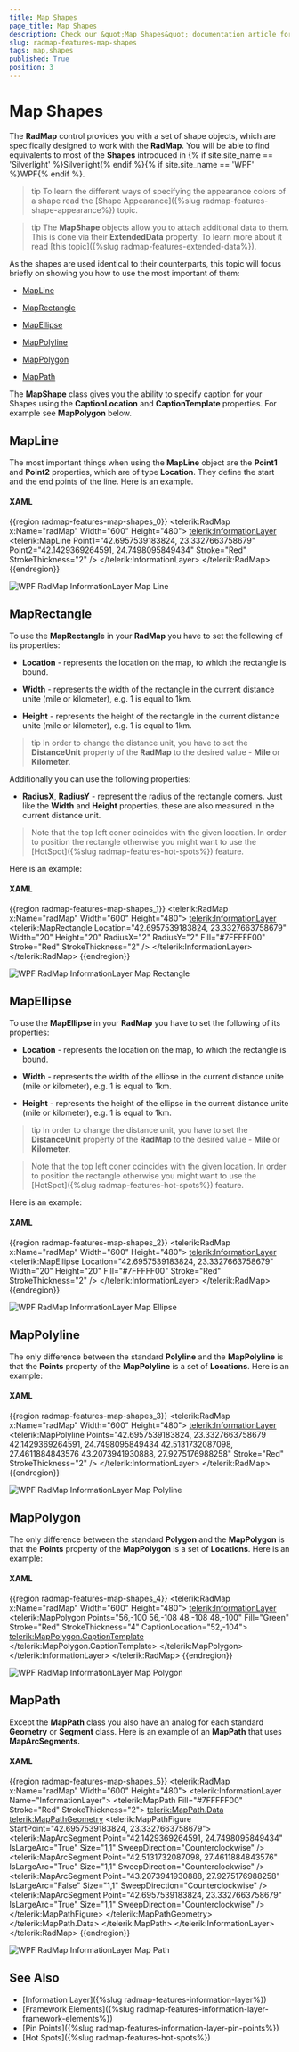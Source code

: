 ```yaml
---
title: Map Shapes
page_title: Map Shapes
description: Check our &quot;Map Shapes&quot; documentation article for the RadMap {{ site.framework_name }} control.
slug: radmap-features-map-shapes
tags: map,shapes
published: True
position: 3
---
```


# Map Shapes

The __RadMap__ control provides you with a set of shape objects, which are specifically designed to work with the __RadMap__. You will be able to find equivalents to most of the __Shapes__ introduced in {% if site.site_name == 'Silverlight' %}Silverlight{% endif %}{% if site.site_name == 'WPF' %}WPF{% endif %}.

>tip To learn the different ways of specifying the appearance colors of a shape read the [Shape Appearance]({%slug radmap-features-shape-appearance%}) topic.

>tip The __MapShape__ objects allow you to attach additional data to them. This is done via their __ExtendedData__ property. To learn more about it read [this topic]({%slug radmap-features-extended-data%}).

As the shapes are used identical to their counterparts, this topic will focus briefly on showing you how to use the most important of them:

* [MapLine](#mapline)

* [MapRectangle](#maprectangle)

* [MapEllipse](#mapellipse)

* [MapPolyline](#mappolyline)

* [MapPolygon](#mappolygon)

* [MapPath](#mappath)

The __MapShape__ class gives you the ability to specify caption for your Shapes using the __CaptionLocation__ and __CaptionTemplate__ properties. For example see __MapPolygon__ below. 

## MapLine

The most important things when using the __MapLine__ object are the __Point1__ and __Point2__ properties, which are of type __Location__. They define the start and the end points of the line. Here is an example.

#### __XAML__
{{region radmap-features-map-shapes_0}}
	<telerik:RadMap x:Name="radMap"
	        Width="600"
	        Height="480">
	    <telerik:InformationLayer>
	        <telerik:MapLine Point1="42.6957539183824, 23.3327663758679"
	                    Point2="42.1429369264591, 24.7498095849434"
	                    Stroke="Red"
	                    StrokeThickness="2" />
	    </telerik:InformationLayer>
	</telerik:RadMap>
{{endregion}}

![WPF RadMap InformationLayer Map Line](images/RadMap_Features_MapShapes_01.png)

## MapRectangle

To use the __MapRectangle__ in your __RadMap__ you have to set the following of its properties:

* __Location__ - represents the location on the map, to which the rectangle is bound.

* __Width__ - represents the width of the rectangle in the current distance unite (mile or kilometer), e.g. 1 is equal to 1km.

* __Height__ - represents the height of the rectangle in the current distance unite (mile or kilometer), e.g. 1 is equal to 1km.

>tip In order to change the distance unit, you have to set the __DistanceUnit__ property of the __RadMap__ to the desired value - __Mile__ or __Kilometer__.

Additionally you can use the following properties:

* __RadiusX__, __RadiusY__ - represent the radius of the rectangle corners. Just like the __Width__ and __Height__ properties, these are also measured in the current distance unit.

>Note that the top left coner coincides with the given location. In order to position the rectangle otherwise you might want to use the [HotSpot]({%slug radmap-features-hot-spots%}) feature.

Here is an example:

#### __XAML__
{{region radmap-features-map-shapes_1}}
	<telerik:RadMap x:Name="radMap"
	        Width="600"
	        Height="480">
	    <telerik:InformationLayer>
	        <telerik:MapRectangle Location="42.6957539183824, 23.3327663758679"
	                        Width="20"
	                        Height="20"
	                        RadiusX="2"
	                        RadiusY="2"
	                        Fill="#7FFFFF00"
	                        Stroke="Red"
	                        StrokeThickness="2" />
	    </telerik:InformationLayer>
	</telerik:RadMap>
{{endregion}}

![WPF RadMap InformationLayer Map Rectangle](images/RadMap_Features_MapShapes_02.png)

## MapEllipse

To use the __MapEllipse__ in your __RadMap__ you have to set the following of its properties:

* __Location__ - represents the location on the map, to which the rectangle is bound.

* __Width__ - represents the width of the ellipse in the current distance unite (mile or kilometer), e.g. 1 is equal to 1km.

* __Height__ - represents the height of the ellipse in the current distance unite (mile or kilometer), e.g. 1 is equal to 1km.

>tip In order to change the distance unit, you have to set the __DistanceUnit__ property of the __RadMap__ to the desired value - __Mile__ or __Kilometer__.

>Note that the top left coner coincides with the given location. In order to position the rectangle otherwise you might want to use the [HotSpot]({%slug radmap-features-hot-spots%}) feature.

Here is an example:

#### __XAML__
{{region radmap-features-map-shapes_2}}
	<telerik:RadMap x:Name="radMap"
	        Width="600"
	        Height="480">
	    <telerik:InformationLayer>
	        <telerik:MapEllipse Location="42.6957539183824, 23.3327663758679"
	                    Width="20"
	                    Height="20"
	                    Fill="#7FFFFF00"
	                    Stroke="Red"
	                    StrokeThickness="2" />
	    </telerik:InformationLayer>
	</telerik:RadMap>
{{endregion}}

![WPF RadMap InformationLayer Map Ellipse](images/RadMap_Features_MapShapes_03.png)

## MapPolyline

The only difference between the standard __Polyline__ and the __MapPolyline__ is that the __Points__ property of the __MapPolyline__ is a set of __Locations__. Here is an example:

#### __XAML__
{{region radmap-features-map-shapes_3}}
	<telerik:RadMap x:Name="radMap"
	        Width="600"
	        Height="480">
	    <telerik:InformationLayer>
	        <telerik:MapPolyline Points="42.6957539183824, 23.3327663758679 42.1429369264591, 24.7498095849434 42.5131732087098, 27.4611884843576 43.2073941930888, 27.9275176988258"
	                        Stroke="Red"
	                        StrokeThickness="2" />
	    </telerik:InformationLayer>
	</telerik:RadMap>
{{endregion}}

![WPF RadMap InformationLayer Map Polyline](images/RadMap_Features_MapShapes_04.png)

## MapPolygon

The only difference between the standard __Polygon__ and the __MapPolygon__ is that the __Points__ property of the __MapPolygon__ is a set of __Locations__. Here is an example:

#### __XAML__
{{region radmap-features-map-shapes_4}}
	<telerik:RadMap x:Name="radMap" Width="600" Height="480">
		<telerik:InformationLayer>
			<telerik:MapPolygon Points="56,-100 56,-108 48,-108 48,-100"
								Fill="Green" Stroke="Red" StrokeThickness="4"
								CaptionLocation="52,-104">
				<telerik:MapPolygon.CaptionTemplate>
					<DataTemplate>
						<Grid Background="Yellow" telerik:MapLayer.HotSpot="0.5,0.5">
							<TextBlock Text="My Custom Text" />
						</Grid>
					</DataTemplate>
				</telerik:MapPolygon.CaptionTemplate>
			</telerik:MapPolygon>
		</telerik:InformationLayer>
	</telerik:RadMap>
{{endregion}}

![WPF RadMap InformationLayer Map Polygon](images/RadMap_Features_MapShapes_05.png)

## MapPath

Except the __MapPath__ class you also have an analog for each standard __Geometry__ or __Segment__ class. Here is an example of an __MapPath__ that uses __MapArcSegments.__

#### __XAML__
{{region radmap-features-map-shapes_5}}
	<telerik:RadMap x:Name="radMap"
	        Width="600"
	        Height="480">
	    <telerik:InformationLayer Name="InformationLayer">
	        <telerik:MapPath Fill="#7FFFFF00"
	                    Stroke="Red"
	                    StrokeThickness="2">
	            <telerik:MapPath.Data>
	                <telerik:MapPathGeometry>
	                    <telerik:MapPathFigure StartPoint="42.6957539183824, 23.3327663758679">
	                        <telerik:MapArcSegment Point="42.1429369264591, 24.7498095849434"
	                                        IsLargeArc="True"
	                                        Size="1,1"
	                                        SweepDirection="Counterclockwise" />
	                        <telerik:MapArcSegment Point="42.5131732087098, 27.4611884843576"
	                                        IsLargeArc="True"
	                                        Size="1,1"
	                                        SweepDirection="Counterclockwise" />
	                        <telerik:MapArcSegment Point="43.2073941930888, 27.9275176988258"
	                                        IsLargeArc="False"
	                                        Size="1,1"
	                                        SweepDirection="Counterclockwise" />
	                        <telerik:MapArcSegment Point="42.6957539183824, 23.3327663758679"
	                                        IsLargeArc="True"
	                                        Size="1,1"
	                                        SweepDirection="Counterclockwise" />
	                    </telerik:MapPathFigure>
	                </telerik:MapPathGeometry>
	            </telerik:MapPath.Data>
	        </telerik:MapPath>
	    </telerik:InformationLayer>
	</telerik:RadMap>
{{endregion}}

![WPF RadMap InformationLayer Map Path](images/RadMap_Features_MapShapes_06.png)

## See Also
 * [Information Layer]({%slug radmap-features-information-layer%})
 * [Framework Elements]({%slug radmap-features-information-layer-framework-elements%})
 * [Pin Points]({%slug radmap-features-information-layer-pin-points%})
 * [Hot Spots]({%slug radmap-features-hot-spots%})